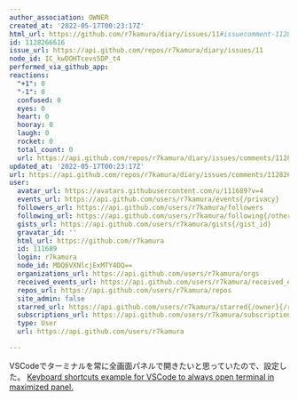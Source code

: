 ```yaml
---
author_association: OWNER
created_at: '2022-05-17T00:23:17Z'
html_url: https://github.com/r7kamura/diary/issues/11#issuecomment-1128266616
id: 1128266616
issue_url: https://api.github.com/repos/r7kamura/diary/issues/11
node_id: IC_kwDOHTcevs5DP_t4
performed_via_github_app: 
reactions:
  "+1": 0
  "-1": 0
  confused: 0
  eyes: 0
  heart: 0
  hooray: 0
  laugh: 0
  rocket: 0
  total_count: 0
  url: https://api.github.com/repos/r7kamura/diary/issues/comments/1128266616/reactions
updated_at: '2022-05-17T00:23:17Z'
url: https://api.github.com/repos/r7kamura/diary/issues/comments/1128266616
user:
  avatar_url: https://avatars.githubusercontent.com/u/111689?v=4
  events_url: https://api.github.com/users/r7kamura/events{/privacy}
  followers_url: https://api.github.com/users/r7kamura/followers
  following_url: https://api.github.com/users/r7kamura/following{/other_user}
  gists_url: https://api.github.com/users/r7kamura/gists{/gist_id}
  gravatar_id: ''
  html_url: https://github.com/r7kamura
  id: 111689
  login: r7kamura
  node_id: MDQ6VXNlcjExMTY4OQ==
  organizations_url: https://api.github.com/users/r7kamura/orgs
  received_events_url: https://api.github.com/users/r7kamura/received_events
  repos_url: https://api.github.com/users/r7kamura/repos
  site_admin: false
  starred_url: https://api.github.com/users/r7kamura/starred{/owner}{/repo}
  subscriptions_url: https://api.github.com/users/r7kamura/subscriptions
  type: User
  url: https://api.github.com/users/r7kamura

---
```

VSCodeでターミナルを常に全画面パネルで開きたいと思っていたので、設定した。
[Keyboard shortcuts example for VSCode to always open terminal in maximized panel.](https://gist.github.com/r7kamura/1d7b2826bd1da0636c9e511fc8e52e37)